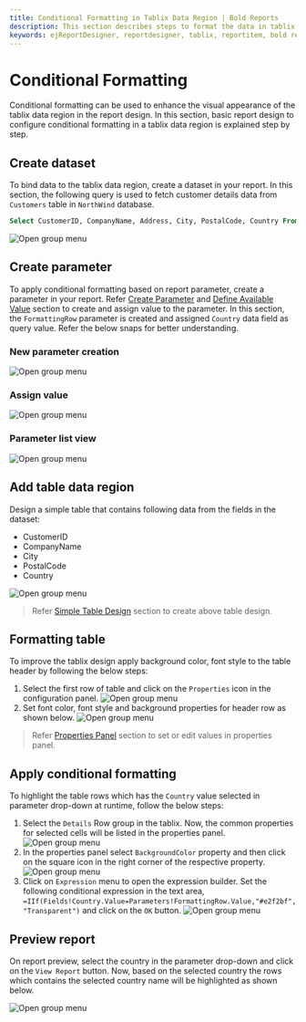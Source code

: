 ```yaml
---
title: Conditional Formatting in Tablix Data Region | Bold Reports
description: This section describes steps to format the data in tablix data region to enhance its visual appearance in Bold Report Designer
keywords: ejReportDesigner, reportdesigner, tablix, reportitem, bold reports, documentation, help, ej, user guide, demo, samples, bold reports, bold reporting
---
```


# Conditional Formatting

Conditional formatting can be used to enhance the visual appearance of the tablix data region in the report design. In this section, basic report design to configure conditional formatting in a tablix data region is explained step by step.

## Create dataset

To bind data to the tablix data region, create a dataset in your report. In this section, the following query is used to fetch customer details data from `Customers` table in `NorthWind` database.

```sql
Select CustomerID, CompanyName, Address, City, PostalCode, Country From Customers
```

![Open group menu](/static/assets/on-premise/images/report-designer/report-items/tablix-conditional-formatting/dataset-list-view.png)

## Create parameter

To apply conditional formatting based on report parameter, create a parameter in your report. Refer [Create Parameter](./../../../report-parameters/add/#create-parameter) and [Define Available Value](./../../../report-parameters/define-available-values-for-parameter/#query-values) section to create and assign value to the parameter. In this section, the `FormattingRow` parameter is created and assigned `Country` data field as query value. Refer the below snaps for better understanding.

### New parameter creation

![Open group menu](/static/assets/on-premise/images/report-designer/report-items/tablix-conditional-formatting/parameter-creation-panel.png)

### Assign value

![Open group menu](/static/assets/on-premise/images/report-designer/report-items/tablix-conditional-formatting/assign-available-value.png)

### Parameter list view

![Open group menu](/static/assets/on-premise/images/report-designer/report-items/tablix-conditional-formatting/parameter-list-view.png)

## Add table data region

Design a simple table that contains following data from the fields in the dataset:

* CustomerID
* CompanyName
* City
* PostalCode
* Country

![Open group menu](/static/assets/on-premise/images/report-designer/report-items/tablix-conditional-formatting/initial-design.png)

> Refer [Simple Table Design](./../../../report-items/tablix/design-ssrs-rdl-report-using-table/) section to create above table design.

## Formatting table

To improve the tablix design apply background color, font style to the table header by following the below steps:

1. Select the first row of table and click on the `Properties` icon in the configuration panel.
![Open group menu](/static/assets/on-premise/images/report-designer/report-items/tablix-conditional-formatting/set-cell-properties.png)
2. Set font color, font style and background properties for header row as shown below.
![Open group menu](/static/assets/on-premise/images/report-designer/report-items/tablix-conditional-formatting/set-cell-properties-output.png)

> Refer [Properties Panel](./../../../compose-report/properties-panel/) section to set or edit values in properties panel.

## Apply conditional formatting

To highlight the table rows which has the `Country` value selected in parameter drop-down at runtime, follow the below steps:

1. Select the `Details` Row group in the tablix. Now, the common properties for selected cells will be listed in the properties panel.
![Open group menu](/static/assets/on-premise/images/report-designer/report-items/tablix-conditional-formatting/select-details-group.png)
2. In the properties panel select `BackgroundColor` property and then click on the square icon in the right corner of the respective property.
![Open group menu](/static/assets/on-premise/images/report-designer/report-items/tablix-conditional-formatting/open-expression-menu-in-background-color-property.png)
3. Click on `Expression` menu to open the expression builder. Set the following conditional expression in the text area, `=IIf(Fields!Country.Value=Parameters!FormattingRow.Value,"#e2f2bf","Transparent")` and click on the `OK` button.
![Open group menu](/static/assets/on-premise/images/report-designer/report-items/tablix-conditional-formatting/set-condition-for-background-property.png)

## Preview report

On report preview, select the country in the parameter drop-down and click on the `View Report` button. Now, based on the selected country the rows which contains the selected country name will be highlighted as shown below.

![Open group menu](/static/assets/on-premise/images/report-designer/report-items/tablix-conditional-formatting/conditional-fomatting-output.png)